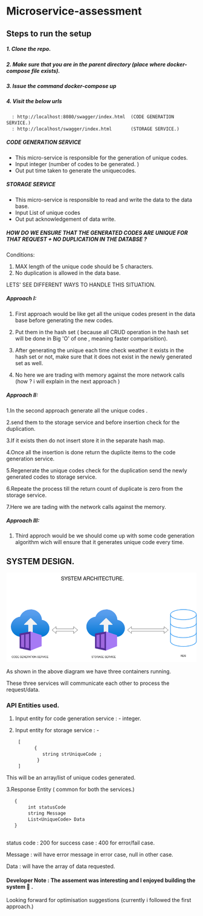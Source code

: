 # Microservice-assessment

## Steps to run the setup

##### 1. Clone the repo.
##### 2. Make sure that you are in the parent directory (place where docker-compose file exists).
##### 3. Issue the command docker-compose up
##### 4. Visit the below urls
      : http://localhost:8080/swagger/index.html  (CODE GENERATION SERVICE.)
      : http://localhost/swagger/index.html       (STORAGE SERVICE.)  




##### CODE GENERATION SERVICE

  - This  micro-service is responsible  for the generation of unique codes.
  - Input integer (number of codes to be generated. )
  - Out put time taken to generate the uniquecodes.



##### STORAGE SERVICE

  - This  micro-service is responsible to read and write the data to the data base.
  - Input List of unique codes
  - Out put acknowledgement of data write.


##### HOW DO WE ENSURE THAT THE GENERATED CODES ARE UNIQUE FOR THAT REQUEST + NO DUPLICATION IN THE DATABSE ?

Conditions:
  1. MAX length of the unique code should be 5 characters.
  2. No duplication is allowed in the data base.
  
  LETS' SEE DIFFERENT WAYS TO HANDLE THIS SITUATION.
  
 ##### Approach I:   
  
  1. First approach would be like get all the unique codes present in the data base before generating the new codes. 
  
  2. Put them in the hash set ( because all CRUD operation in the hash set will be done in Big 'O' of one , meaning faster comparisition).
  
  3. After generating the unique each time check weather it exists in the hash set or not, make sure that it does not exist in the newly generated set as well.
  
  4. No here we are trading with memory against the more network calls (how ? i will explain in the next approach )
  
  ##### Approach II:
   
   1.In the second approach generate all the unique codes .
   
   2.send them to the storage service and before insertion check for the duplication.
   
   3.If it exists then do not insert store it in the separate hash map.
   
   4.Once all the insertion is done return the duplicte items to the code generation service.
   
   5.Regenerate the unique codes check for the duplication send the newly generated codes to storage service.
   
   6.Repeate the process till the return count of duplicate is zero from the storage service.
   
   7.Here we are tading with the network calls against the memory.
  
  ##### Approach III:
  
  1. Third approch would be we should come up with some code generation algorithm wich will ensure that it generates
      unique code every time.
      
      
      






## SYSTEM DESIGN.

![](https://github.com/3vilbird/Microservice-assement/blob/master/QuantumMetals/ARCHITECTURE.png)



As shown in the above  diagram we have three containers running.

These three services will communicate each other to process the request/data.


### API Entities used.

1. Input entity for code generation service : - integer.
2. Input entity for storage service : -

        [ 
              {
                 string strUniqueCode ;
               }
        ]

This will be an array/list of unique codes generated.


3.Response Entity ( common for both the services.)
```
   {
        int statusCode 
        string Message 
        List<UniqueCode> Data
   }
   
```

status code : 200 for success case
            : 400 for error/fail case.
            
 Message    : will have error message in error case, null in other case.
 
 Data : will have the array of data requested.





#### Developer Note :  The assement was interesting and I enjoyed building the system  :slightly_smiling_face: .
      
Looking forward  for optimisation suggestions (currently i followed the first approach.)



      
  
     
   
   
   
   
   



